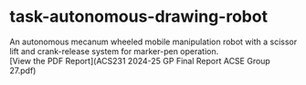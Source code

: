 # task-autonomous-drawing-robot
An autonomous mecanum wheeled mobile manipulation robot with a scissor lift and crank-release system for marker-pen operation.  
[View the PDF Report](ACS231 2024-25 GP Final Report ACSE Group 27.pdf)
